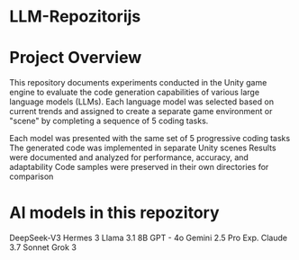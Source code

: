 # LLM-Repozitorijs

# Project Overview 

This repository documents experiments conducted in the Unity game engine to evaluate the code generation capabilities of various large language models (LLMs). 
Each language model was selected based on current trends and assigned to create a separate game environment or "scene" by completing a sequence of 5 coding tasks.

Each model was presented with the same set of 5 progressive coding tasks
The generated code was implemented in separate Unity scenes
Results were documented and analyzed for performance, accuracy, and adaptability
Code samples were preserved in their own directories for comparison

# AI models in this repozitory 

DeepSeek-V3 
Hermes 3 Llama 3.1 8B 
GPT - 4o 
Gemini 2.5 Pro Exp. 
Claude 3.7 Sonnet 
Grok 3 